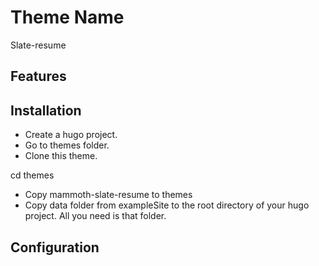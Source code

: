 # Theme Name

Slate-resume

## Features

## Installation

- Create a hugo project.
- Go to themes folder.
- Clone this theme.


cd themes
- Copy mammoth-slate-resume to themes
- Copy data folder from exampleSite to the root directory of your hugo project. All you need is that folder.



## Configuration
